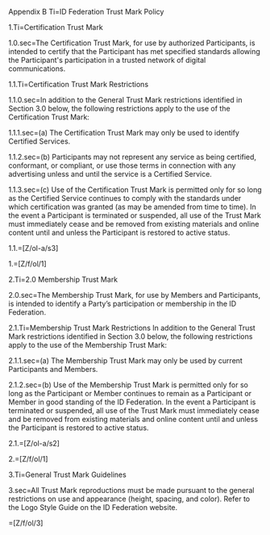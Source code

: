 Appendix B
Ti=ID Federation Trust Mark Policy

1.Ti=Certification Trust Mark

1.0.sec=The Certification Trust Mark, for use by authorized Participants, is intended to certify that the Participant has met specified standards allowing the Participant's participation in a trusted network of digital communications.

1.1.Ti=Certification Trust Mark Restrictions

1.1.0.sec=In addition to the General Trust Mark restrictions identified in Section 3.0 below, the following restrictions apply to the use of the Certification Trust Mark:

1.1.1.sec=(a) The Certification Trust Mark may only be used to identify Certified Services.

1.1.2.sec=(b) Participants may not represent any service as being certified, conformant, or compliant, or use those terms in connection with any advertising unless and until the service is a Certified Service.

1.1.3.sec=(c) Use of the Certification Trust Mark is permitted only for so long as the Certified Service continues to comply with the standards under which certification was granted (as may be amended from time to time). In the event a Participant is terminated or suspended, all use of the Trust Mark must immediately cease and be removed from existing materials and online content until and unless the Participant is restored to active status.

1.1.=[Z/ol-a/s3]

1.=[Z/f/ol/1]

2.Ti=2.0 Membership Trust Mark

2.0.sec=The Membership Trust Mark, for use by Members and Participants, is intended to identify a Party’s participation or membership in the ID Federation.

2.1.Ti=Membership Trust Mark Restrictions
In addition to the General Trust Mark restrictions identified in Section 3.0 below, the following restrictions apply to the use of the Membership Trust Mark:

2.1.1.sec=(a) The Membership Trust Mark may only be used by current Participants and
Members.

2.1.2.sec=(b) Use of the Membership Trust Mark is permitted only for so long as the Participant or Member continues to remain as a Participant or Member in good standing of the ID Federation. In the event a Participant is terminated or suspended, all use of the Trust Mark must immediately cease and be removed from existing materials and online content until and unless the Participant is restored to active status.

2.1.=[Z/ol-a/s2]

2.=[Z/f/ol/1]

3.Ti=General Trust Mark Guidelines

3.sec=All Trust Mark reproductions must be made pursuant to the general restrictions on use and appearance (height, spacing, and color). Refer to the Logo Style Guide on the ID Federation website. 
  
=[Z/f/ol/3]